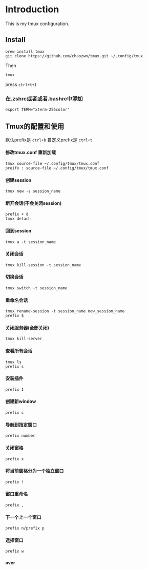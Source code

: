 # Introduction

This is my tmux configuration.

## Install

```shell
brew install tmux
git clone https://github.com/chaozwn/tmux.git ~/.config/tmux
```

Then

```shell
tmux
```

press `ctrl+t+I`

### 在.zshrc或者或者.bashrc中添加

```shell
export TERM="xterm-256color"
```

## Tmux的配置和使用

默认prefix是 `ctrl+b`
自定义prefix是 `ctrl+t`

#### 修改tmux.conf 重新加载

```shell
tmux source-file ~/.config/tmux/tmux.conf
preifx : source-file ~/.config/tmux/tmux.conf
```

#### 创建session

```shell
tmux new -s session_name
```

#### 断开会话(不会关闭session)

```shell
prefix + d
tmux detach
```

#### 回到session

```shell
tmux a -t session_name
```

#### 关闭会话

```shell
tmux kill-session -t session_name
```

#### 切换会话

```shell
tmux switch -t session_name
```

#### 重命名会话

```shell
tmux rename-session -t session_name new_session_name
prefix $
```

#### 关闭服务器(全部关闭)

```shell
tmux kill-server
```

#### 查看所有会话

```shell
tmux ls
prefix s
```

#### 安装插件

```shell
prefix I
```

#### 创建新window

```shell
prefix c
```

#### 导航到指定窗口

```shell
prefix number
```

#### 关闭窗格

```shell
prefix x
```

#### 将当前窗格分为一个独立窗口

```shell
prefix !
```

#### 窗口重命名

```shell
prefix ,
```

#### 下一个上一个窗口

```
prefix n/prefix p
```

#### 选择窗口

```
prefix w
```

#### over
